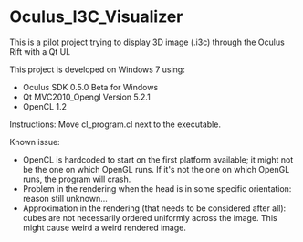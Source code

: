 # Oculus_I3C_Visualizer
This is a pilot project trying to display 3D image (.i3c) through the Oculus Rift with a Qt UI.

This project is developed on Windows 7 using:
- Oculus SDK 0.5.0 Beta for Windows
- Qt MVC2010_Opengl Version 5.2.1
- OpenCL 1.2


Instructions: 
Move cl_program.cl next to the executable.

Known issue: 
- OpenCL is hardcoded to start on the first platform available; it might not be the one on which OpenGL runs. If it's not the one on which OpenGL runs, the program will crash. 
- Problem in the rendering when the head is in some specific orientation: reason still unknown...
- Approximation in the rendering (that needs to be considered after all): cubes are not necessarily ordered uniformly across the image. This might cause weird a weird rendered image.
